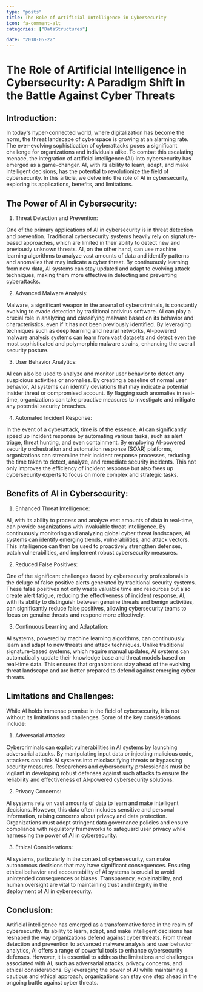 ```yaml
---
type: "posts"
title: The Role of Artificial Intelligence in Cybersecurity
icon: fa-comment-alt
categories: ["DataStructures"]

date: "2018-05-22"
---
```




# The Role of Artificial Intelligence in Cybersecurity: A Paradigm Shift in the Battle Against Cyber Threats

## Introduction:

In today's hyper-connected world, where digitalization has become the norm, the threat landscape of cyberspace is growing at an alarming rate. The ever-evolving sophistication of cyberattacks poses a significant challenge for organizations and individuals alike. To combat this escalating menace, the integration of artificial intelligence (AI) into cybersecurity has emerged as a game-changer. AI, with its ability to learn, adapt, and make intelligent decisions, has the potential to revolutionize the field of cybersecurity. In this article, we delve into the role of AI in cybersecurity, exploring its applications, benefits, and limitations.

## The Power of AI in Cybersecurity:

1. Threat Detection and Prevention:

One of the primary applications of AI in cybersecurity is in threat detection and prevention. Traditional cybersecurity systems heavily rely on signature-based approaches, which are limited in their ability to detect new and previously unknown threats. AI, on the other hand, can use machine learning algorithms to analyze vast amounts of data and identify patterns and anomalies that may indicate a cyber threat. By continuously learning from new data, AI systems can stay updated and adapt to evolving attack techniques, making them more effective in detecting and preventing cyberattacks.

2. Advanced Malware Analysis:

Malware, a significant weapon in the arsenal of cybercriminals, is constantly evolving to evade detection by traditional antivirus software. AI can play a crucial role in analyzing and classifying malware based on its behavior and characteristics, even if it has not been previously identified. By leveraging techniques such as deep learning and neural networks, AI-powered malware analysis systems can learn from vast datasets and detect even the most sophisticated and polymorphic malware strains, enhancing the overall security posture.

3. User Behavior Analytics:

AI can also be used to analyze and monitor user behavior to detect any suspicious activities or anomalies. By creating a baseline of normal user behavior, AI systems can identify deviations that may indicate a potential insider threat or compromised account. By flagging such anomalies in real-time, organizations can take proactive measures to investigate and mitigate any potential security breaches.

4. Automated Incident Response:

In the event of a cyberattack, time is of the essence. AI can significantly speed up incident response by automating various tasks, such as alert triage, threat hunting, and even containment. By employing AI-powered security orchestration and automation response (SOAR) platforms, organizations can streamline their incident response processes, reducing the time taken to detect, analyze, and remediate security incidents. This not only improves the efficiency of incident response but also frees up cybersecurity experts to focus on more complex and strategic tasks.

## Benefits of AI in Cybersecurity:

1. Enhanced Threat Intelligence:

AI, with its ability to process and analyze vast amounts of data in real-time, can provide organizations with invaluable threat intelligence. By continuously monitoring and analyzing global cyber threat landscapes, AI systems can identify emerging trends, vulnerabilities, and attack vectors. This intelligence can then be used to proactively strengthen defenses, patch vulnerabilities, and implement robust cybersecurity measures.

2. Reduced False Positives:

One of the significant challenges faced by cybersecurity professionals is the deluge of false positive alerts generated by traditional security systems. These false positives not only waste valuable time and resources but also create alert fatigue, reducing the effectiveness of incident response. AI, with its ability to distinguish between genuine threats and benign activities, can significantly reduce false positives, allowing cybersecurity teams to focus on genuine threats and respond more effectively.

3. Continuous Learning and Adaptation:

AI systems, powered by machine learning algorithms, can continuously learn and adapt to new threats and attack techniques. Unlike traditional signature-based systems, which require manual updates, AI systems can automatically update their knowledge base and threat models based on real-time data. This ensures that organizations stay ahead of the evolving threat landscape and are better prepared to defend against emerging cyber threats.

## Limitations and Challenges:

While AI holds immense promise in the field of cybersecurity, it is not without its limitations and challenges. Some of the key considerations include:

1. Adversarial Attacks:

Cybercriminals can exploit vulnerabilities in AI systems by launching adversarial attacks. By manipulating input data or injecting malicious code, attackers can trick AI systems into misclassifying threats or bypassing security measures. Researchers and cybersecurity professionals must be vigilant in developing robust defenses against such attacks to ensure the reliability and effectiveness of AI-powered cybersecurity solutions.

2. Privacy Concerns:

AI systems rely on vast amounts of data to learn and make intelligent decisions. However, this data often includes sensitive and personal information, raising concerns about privacy and data protection. Organizations must adopt stringent data governance policies and ensure compliance with regulatory frameworks to safeguard user privacy while harnessing the power of AI in cybersecurity.

3. Ethical Considerations:

AI systems, particularly in the context of cybersecurity, can make autonomous decisions that may have significant consequences. Ensuring ethical behavior and accountability of AI systems is crucial to avoid unintended consequences or biases. Transparency, explainability, and human oversight are vital to maintaining trust and integrity in the deployment of AI in cybersecurity.

## Conclusion:

Artificial intelligence has emerged as a transformative force in the realm of cybersecurity. Its ability to learn, adapt, and make intelligent decisions has reshaped the way organizations defend against cyber threats. From threat detection and prevention to advanced malware analysis and user behavior analytics, AI offers a range of powerful tools to enhance cybersecurity defenses. However, it is essential to address the limitations and challenges associated with AI, such as adversarial attacks, privacy concerns, and ethical considerations. By leveraging the power of AI while maintaining a cautious and ethical approach, organizations can stay one step ahead in the ongoing battle against cyber threats.